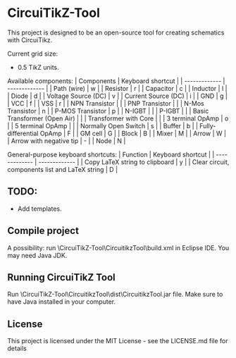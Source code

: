 # CircuiTikZ-Tool
This project is designed to be an open-source tool for creating schematics with CircuiTikz.

Current grid size: 
- 0.5 TikZ units.

Available components:
| Components  | Keyboard shortcut |
| ------------- | ------------- |
| Path (wire)  | w  |
| Resistor  | r  |
| Capacitor  | c  |
| Inductor  | l  |
| Diode  | d  |
| Voltage Source (DC)  | v  |
| Current Source (DC)  | i  |
| GND  | g  |
| VCC  | f  |
| VSS  | r  |
| NPN Transistor  |   |
| PNP Transistor  |   |
| N-Mos Transistor  | n  |
| P-MOS Transistor  | p  |
| N-IGBT  |   |
| P-IGBT  |   |
| Basic Transformer (Open Air)  |   |
| Transformer with Core  |   |
| 3 terminal OpAmp  | o  |
| 5 terminal OpAmp  |   |
| Normally Open Switch  | s  |
| Buffer  | b  |
| Fully-differential OpAmp  | F  |
| GM cell  | G  |
| Block  | B  |
| Mixer  | M  |
| Arrow  | W  |
| Arrow with negative tip  | -  |
| Node  | N  |

General-purpose keyboard shortcuts:
| Function  | Keyboard shortcut |
| ------------- | ------------- |
| Copy LaTeX string to clipboard  | y  |
| Clear circuit, components list and LaTeX string  | D  |

## TODO: 
- Add templates.

## Compile project
A possibility: run \CircuiTikZ-Tool\CircuitikzTool\build.xml in Eclipse IDE. You may need Java JDK.

## Running CircuiTikZ Tool
Run \CircuiTikZ-Tool\CircuitikzTool\dist\CircuitikzTool.jar file. Make sure to have Java installed in your computer.

## License
This project is licensed under the MIT License - see the LICENSE.md file for details
